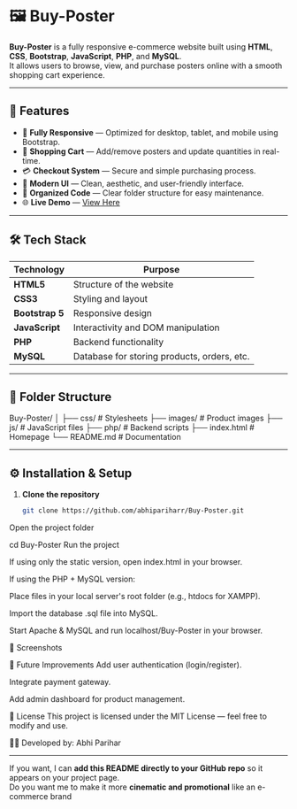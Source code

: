 # 🖼️ Buy-Poster

**Buy-Poster** is a fully responsive e-commerce website built using **HTML**, **CSS**, **Bootstrap**, **JavaScript**, **PHP**, and **MySQL**.  
It allows users to browse, view, and purchase posters online with a smooth shopping cart experience.

---

## 🚀 Features

- 📱 **Fully Responsive** — Optimized for desktop, tablet, and mobile using Bootstrap.
- 🛒 **Shopping Cart** — Add/remove posters and update quantities in real-time.
- 💳 **Checkout System** — Secure and simple purchasing process.
- 🎨 **Modern UI** — Clean, aesthetic, and user-friendly interface.
- 📂 **Organized Code** — Clear folder structure for easy maintenance.
- 🌐 **Live Demo** — [View Here](https://abhipariharr.github.io/Posters-Of-The-Past/)

---

## 🛠️ Tech Stack

| Technology | Purpose |
|------------|---------|
| **HTML5** | Structure of the website |
| **CSS3** | Styling and layout |
| **Bootstrap 5** | Responsive design |
| **JavaScript** | Interactivity and DOM manipulation |
| **PHP** | Backend functionality |
| **MySQL** | Database for storing products, orders, etc. |

---

## 📂 Folder Structure

Buy-Poster/
│
├── css/ # Stylesheets
├── images/ # Product images
├── js/ # JavaScript files
├── php/ # Backend scripts
├── index.html # Homepage
└── README.md # Documentation


---

## ⚙️ Installation & Setup

1. **Clone the repository**
   ```bash
   git clone https://github.com/abhipariharr/Buy-Poster.git
Open the project folder

cd Buy-Poster
Run the project

If using only the static version, open index.html in your browser.

If using the PHP + MySQL version:

Place files in your local server's root folder (e.g., htdocs for XAMPP).

Import the database .sql file into MySQL.

Start Apache & MySQL and run localhost/Buy-Poster in your browser.

📸 Screenshots


📌 Future Improvements
Add user authentication (login/register).

Integrate payment gateway.

Add admin dashboard for product management.

📄 License
This project is licensed under the MIT License — feel free to modify and use.

👨‍💻 Developed by: Abhi Parihar


---

If you want, I can **add this README directly to your GitHub repo** so it appears on your project page.  
Do you want me to make it more **cinematic and promotional** like an e-commerce brand
